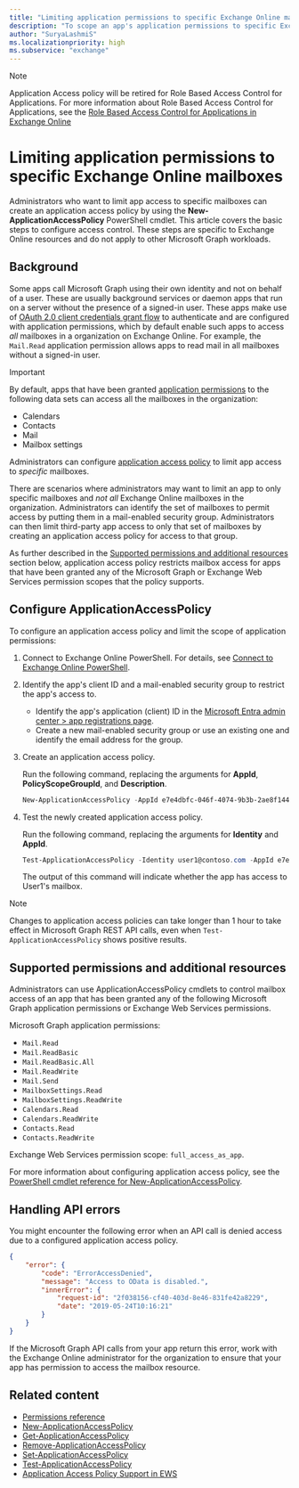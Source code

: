 ```yaml
---
title: "Limiting application permissions to specific Exchange Online mailboxes"
description: "To scope an app's application permissions to specific Exchange Online mailboxes, you will need to create application access policies."
author: "SuryaLashmiS"
ms.localizationpriority: high
ms.subservice: "exchange"
---
```


> [!NOTE]
> Application Access policy will be retired for Role Based Access Control for Applications.
> For more information about Role Based Access Control for Applications, see the [Role Based Access Control for Applications in Exchange Online](/exchange/permissions-exo/application-rbac?preserve-view=true)

# Limiting application permissions to specific Exchange Online mailboxes

Administrators who want to limit app access to specific mailboxes can create an application access policy by using the **New-ApplicationAccessPolicy** PowerShell cmdlet. This article covers the basic steps to configure access control. These steps are specific to Exchange Online resources and do not apply to other Microsoft Graph workloads.

## Background
Some apps call Microsoft Graph using their own identity and not on behalf of a user. These are usually background services or daemon apps that run on a server without the presence of a signed-in user. These apps make use of [OAuth 2.0 client credentials grant flow](/azure/active-directory/develop/v2-oauth2-client-creds-grant-flow) to authenticate and are configured with application permissions, which by default enable such apps to access _all_ mailboxes in a organization on Exchange Online. For example, the `Mail.Read` application permission allows apps to read mail in all mailboxes without a signed-in user.

> [!IMPORTANT]
>
> By default, apps that have been granted [application permissions](/graph/permissions-reference) to the following data sets can access all the mailboxes in the organization:
>
> - Calendars
> - Contacts
> - Mail
> - Mailbox settings
>
>Administrators can configure [application access policy](#configure-applicationaccesspolicy) to limit app access to _specific_ mailboxes.

There are scenarios where administrators may want to limit an app to only specific mailboxes and _not all_ Exchange Online mailboxes in the organization. Administrators can identify the set of mailboxes to permit access by putting them in a mail-enabled security group. Administrators can then limit third-party app access to only that set of  mailboxes by creating an application access policy for access to that group.

As further described in the [Supported permissions and additional resources](#supported-permissions-and-additional-resources) section below, application access policy restricts mailbox access for apps that have been granted any of the Microsoft Graph or Exchange Web Services permission scopes that the policy supports.

## Configure ApplicationAccessPolicy

To configure an application access policy and limit the scope of application permissions:
1.    Connect to Exchange Online PowerShell. For details, see [Connect to Exchange Online PowerShell](/powershell/exchange/exchange-online/connect-to-exchange-online-powershell/connect-to-exchange-online-powershell?view=exchange-ps&preserve-view=true).

2.   Identify the app's client ID and a mail-enabled security group to restrict the app's access to.

     - Identify the app's application (client) ID in the [Microsoft Entra admin center > app registrations page](https://entra.microsoft.com/#view/Microsoft_AAD_RegisteredApps/ApplicationsListBlade/).
     - Create a new mail-enabled security group or use an existing one and identify the email address for the group.

3.   Create an application access policy.

     Run the following command, replacing the arguments for **AppId**, **PolicyScopeGroupId**, and **Description**.
     ```powershell
     New-ApplicationAccessPolicy -AppId e7e4dbfc-046f-4074-9b3b-2ae8f144f59b -PolicyScopeGroupId EvenUsers@contoso.com -AccessRight RestrictAccess -Description "Restrict this app to members of distribution group EvenUsers."
     ```
4.   Test the newly created application access policy.

     Run the following command, replacing the arguments for **Identity** and **AppId**.
     ```powershell
     Test-ApplicationAccessPolicy -Identity user1@contoso.com -AppId e7e4dbfc-046-4074-9b3b-2ae8f144f59b
     ```
     The output of this command will indicate whether the app has access to User1's mailbox.

> [!NOTE]
> Changes to application access policies can take longer than 1 hour to take effect in Microsoft Graph REST API calls, even when `Test-ApplicationAccessPolicy` shows positive results.

## Supported permissions and additional resources

Administrators can use ApplicationAccessPolicy cmdlets to control mailbox access of an app that has been granted any of the following Microsoft Graph application permissions or Exchange Web Services permissions.

Microsoft Graph application permissions:
- `Mail.Read`
- `Mail.ReadBasic`
- `Mail.ReadBasic.All`
- `Mail.ReadWrite`
- `Mail.Send`
- `MailboxSettings.Read`
- `MailboxSettings.ReadWrite`
- `Calendars.Read`
- `Calendars.ReadWrite`
- `Contacts.Read`
- `Contacts.ReadWrite`

Exchange Web Services permission scope: `full_access_as_app`.

For more information about configuring application access policy, see the [PowerShell cmdlet reference for New-ApplicationAccessPolicy](/powershell/module/exchange/new-applicationaccesspolicy?view=exchange-ps&preserve-view=true).


## Handling API errors
You might encounter the following error when an API call is denied access due to a configured application access policy.
```json
{
    "error": {
        "code": "ErrorAccessDenied",
        "message": "Access to OData is disabled.",
        "innerError": {
            "request-id": "2f038156-cf40-403d-8e46-831fe42a8229",
            "date": "2019-05-24T10:16:21"
        }
    }
}
```
If the Microsoft Graph API calls from your app return this error, work with the Exchange Online administrator for the organization to ensure that your app has permission to access the mailbox resource.



## Related content

- [Permissions reference](permissions-reference.md)
- [New-ApplicationAccessPolicy](/powershell/module/exchange/organization/new-applicationaccesspolicy)
- [Get-ApplicationAccessPolicy](/powershell/module/exchange/organization/get-applicationaccesspolicy)
- [Remove-ApplicationAccessPolicy](/powershell/module/exchange/organization/remove-applicationaccesspolicy)
- [Set-ApplicationAccessPolicy](/powershell/module/exchange/organization/set-applicationaccesspolicy)
- [Test-ApplicationAccessPolicy](/powershell/module/exchange/organization/test-applicationaccesspolicy)
- [Application Access Policy Support in EWS](https://techcommunity.microsoft.com/t5/exchange-team-blog/application-access-policy-support-in-ews/ba-p/2110361)
